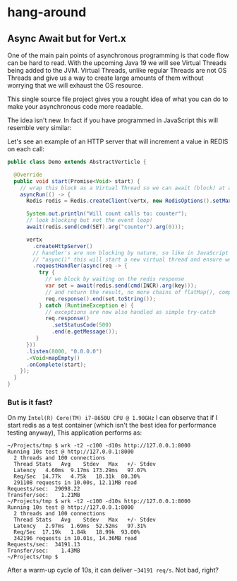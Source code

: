 # hang-around

## Async Await but for Vert.x

One of the main pain points of asynchronous programming is that code flow can be hard to read. With the upcoming Java 19
we will see Virtual Threads being added to the JVM. Virtual Threads, unlike regular Threads are not OS Threads and give
us a way to create large amounts of them without worrying that we will exhaust the OS resource.

This single source file project gives you a rought idea of what you can do to make your asynchronous code more readable.

The idea isn't new. In fact if you have programmed in JavaScript this will resemble very similar:

Let's see an example of an HTTP server that will increment a value in REDIS on each call:

```java
public class Demo extends AbstractVerticle {

  @Override
  public void start(Promise<Void> start) {
    // wrap this block as a Virtual Thread so we can await (block) at any time without interfere with the event loop
    asyncRun(() -> {
      Redis redis = Redis.createClient(vertx, new RedisOptions().setMaxPoolSize(32).setMaxPoolWaiting(128));

      System.out.println("Will count calls to: counter");
      // look blocking but not the event loop!
      await(redis.send(cmd(SET).arg("counter").arg(0)));

      vertx
        .createHttpServer()
        // handler's are non blocking by nature, so like in JavaScript we just mark then as
        // "async()" this will start a new virtual thread and ensure we can block at any time
        .requestHandler(async(req -> {
          try {
            // we block by waiting on the redis response
            var set = await(redis.send(cmd(INCR).arg(key)));
            // and return the result, no more chains of flatMap(), compose(), onXYZ()...
            req.response().end(set.toString());
          } catch (RuntimeException e) {
            // exceptions are now also handled as simple try-catch
            req.response()
              .setStatusCode(500)
              .end(e.getMessage());
         }
      }))
      .listen(8000, "0.0.0.0")
      .<Void>mapEmpty()
      .onComplete(start);
    });
  }
}
```

### But is it fast?

On my `Intel(R) Core(TM) i7-8650U CPU @ 1.90GHz` I can observe that if I start redis as a test container (which isn't
the best idea for performance testing anyway), This application performs as:

```
~/Projects/tmp $ wrk -t2 -c100 -d10s http://127.0.0.1:8000
Running 10s test @ http://127.0.0.1:8000
  2 threads and 100 connections
  Thread Stats   Avg    Stdev   Max   +/- Stdev
  Latency   4.60ms  9.17ms 173.29ms   97.07%
  Req/Sec  14.77k   4.75k   18.31k  80.30%
  291108 requests in 10.00s, 12.11MB read
Requests/sec:  29098.22
Transfer/sec:    1.21MB
~/Projects/tmp $ wrk -t2 -c100 -d10s http://127.0.0.1:8000
Running 10s test @ http://127.0.0.1:8000
  2 threads and 100 connections
  Thread Stats   Avg    Stdev   Max   +/- Stdev
  Latency   2.97ms  1.69ms  52.52ms   97.31%
  Req/Sec  17.19k   1.84k   18.99k  93.00%
  342196 requests in 10.01s, 14.36MB read
Requests/sec:  34191.13
Transfer/sec:    1.43MB
~/Projects/tmp $ 
```

After a warm-up cycle of 10s, it can deliver `~34191 req/s`. Not bad, right?
